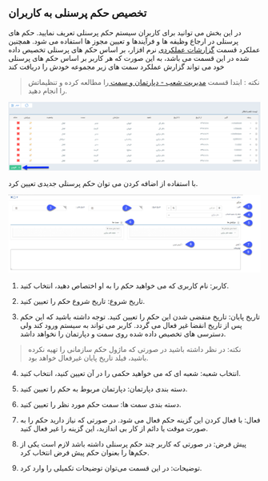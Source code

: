 ## تخصیص حکم پرسنلی به کاربران 


در این بخش می توانید برای کاربران سیستم حکم پرسنلی تعریف نمایید. حکم های پرسنلی در ارجاع وظیفه ها و فرآیندها و تعیین مجوز ها استفاده می شود. همچنین عملکرد قسمت [گزارشات عملکردی](https://github.com/1stco/PayamGostarDocs/blob/master/help%202.5.4/Management-and-reports/Functional-reports/Functional-reports.md) نرم افزار، بر اساس حکم های پرسنلی تخصیص داده شده در این قسمت می باشد، به این صورت که هر کاربر بر اساس حکم های پرسنلی خود می تواند گزارش عملکرد سمت های زیر مجموعه خودش را دریافت کند

> نکته : ابتدا قسمت [مدیریت شعب - دپارتمان و سمت ](https://github.com/1stco/PayamGostarDocs/blob/master/help%202.5.4/Basic-Information/branches-department/branches-department.md)را مطالعه کرده و تنظیماتش را انجام دهید.


![](1.png)

با استفاده از اضافه کردن می توان حکم پرسنلی جدیدی تعیین کرد.

![](2.png)

1. کاربر: نام کاربری که می خواهید حکم را به او اختصاص دهید، انتخاب کنید.

2. تاریخ شروع: تاریخ شروع حکم را تعیین کنید.

3. تاریخ پایان: تاریخ منقضی شدن این حکم را تعیین کنید.  توجه داشته باشید که این حکم پس از تاریخ انقضا غیر فعال می گردد. کاربر می تواند به سیستم ورود کند ولی دسترسی های تخصیص داده شده روی سمت و دپارتمان را نخواهد داشد.

> نکته: در نظر داشته باشید در صورتی که ماژول حکم سازمانی را تهیه نکرده باشید، فیلد تاریخ پایان غیرفعال خواهد بود.

4. انتخاب شعبه: شعبه ای که می خواهید حکمی را در آن تعیین کنید، انتخاب کنید.

5. دسته بندی دپارتمان: دپارتمان مربوط به حکم را تعیین کنید.

6. دسته بندی سمت ها: سمت حکم مورد نظر را تعیین کنید.

7. فعال: با فعال کردن این گزینه حکم فعال می شود. در صورتی که نیاز دارید حکم را به صورت موقت یا دائم از کار بی اندازید، این گزینه را غیر فعال کنید.

8. پیش فرض: در صورتی که کاربر چند حکم پرسنلی داشته باشد لازم است یکی از حکم‌ها را بعنوان حکم پیش فرض انتخاب کرد.

9. توضیحات: در این قسمت می‌توان توضیحات تکمیلی را وارد کرد.
